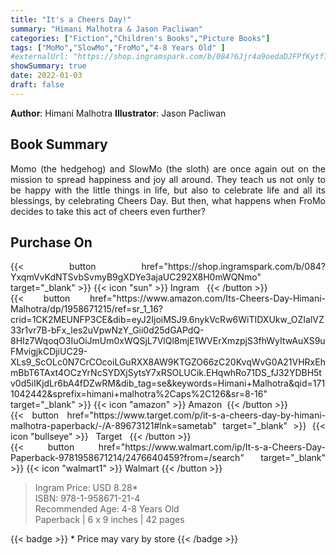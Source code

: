```yaml
---
title: "It's a Cheers Day!"
summary: "Himani Malhotra & Jason Pacliwan"
categories: ["Fiction","Children's Books","Picture Books"]
tags: ["MoMo","SlowMo","FroMo","4-8 Years Old" ]
#externalUrl: "https://shop.ingramspark.com/b/084?6Jjr4a9oedaDJFPfKytf1LvKUUDUXW5AIJUdB7cwUpO"
showSummary: true
date: 2022-01-03
draft: false
---
```

<div class="flex flex-wrap">

**Author**:&nbsp;Himani&nbsp;Malhotra **Illustrator**:&nbsp;Jason&nbsp;Pacliwan

<div align="justify">

## Book Summary
Momo (the hedgehog) and SlowMo (the sloth) are once again out on the mission to spread happiness and joy all around. They teach us not only to be happy with the little things in life, but also to celebrate life and all its blessings, by celebrating Cheers Day. But then, what happens when FroMo decides to take this act of cheers even further? 

## Purchase  On

<div class="flex flex-wrap">

<div>
<div class=" mt-3 ">
{{< button href="https://shop.ingramspark.com/b/084?YxqmVvKdNTSvbSvmyB9gXDYe3ajaUC292X8H0mWQNmo" target="_blank" >}}
{{< icon "sun" >}}&nbsp;Ingram&nbsp;&nbsp;
{{< /button >}}
</div>
<div class=" mt-3 ">
{{< button href="https://www.amazon.com/Its-Cheers-Day-Himani-Malhotra/dp/1958671215/ref=sr_1_16?crid=1CK2MEUNFP3CE&dib=eyJ2IjoiMSJ9.6nykVcRw6WiTIDXUkw_OZIalVZ33r1vr7B-bFx_les2uVpwNzY_Gii0d25dGAPdQ-8HIz7WqoqO3IuOiJmUm0xWQSjL7VlQl8mjE1WVErXmzpjS3fhWyItwAuXS9uFMvigjkCDjiUC29-XLs9_ScOLc0N7CrCOcoiLGuRXX8AW9KTGZO66zC20KvqWvG0A21VHRxEhmBbT6TAxt4OCzYrNcSYDXjSytsY7xRSOLUCik.EHqwhRo71DS_fJ32YDBH5tv0d5iIKjdLr6bA4fDZwRM&dib_tag=se&keywords=Himani+Malhotra&qid=1711042442&sprefix=himani+malhotra%2Caps%2C126&sr=8-16" target="_blank" >}}
{{< icon "amazon" >}} Amazon&nbsp;
{{< /button >}}
</div>
</div>
<div>
<div class=" mt-3 ">
{{< button href="https://www.target.com/p/it-s-a-cheers-day-by-himani-malhotra-paperback/-/A-89673121#lnk=sametab" target="_blank" >}}
{{< icon "bullseye" >}} &nbsp;&nbsp;Target&nbsp;&nbsp;
{{< /button >}}
</div>
<div class=" mt-3 ">
{{< button href="https://www.walmart.com/ip/It-s-a-Cheers-Day-Paperback-9781958671214/2476640459?from=/search" target="_blank" >}}
{{< icon "walmart1" >}} Walmart
{{< /button >}}
</div>
</div>
</div>



> Ingram Price: USD 8.28* <br>
> ISBN: 978-1-958671-21-4 <br>
> Recommended Age: 4-8 Years Old <br> 
> Paperback | 6 x 9 inches | 42 pages 

{{< badge >}}  * Price may vary by store {{< /badge >}}

</div>

</div>

